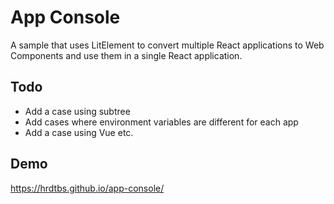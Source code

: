 # App Console

A sample that uses LitElement to convert multiple React applications to Web Components and use them in a single React application.

## Todo

* Add a case using subtree
* Add cases where environment variables are different for each app
* Add a case using Vue etc.

## Demo

https://hrdtbs.github.io/app-console/
